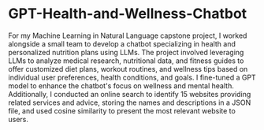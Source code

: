 # GPT-Health-and-Wellness-Chatbot
For my Machine Learning in Natural Language capstone project, I worked alongside a small team to develop a chatbot specializing in health and personalized nutrition plans using LLMs. The project involved leveraging LLMs to analyze medical research, nutritional data, and fitness guides to offer customized diet plans, workout routines, and wellness tips based on individual user preferences, health conditions, and goals. I fine-tuned a GPT model to enhance the chatbot's focus on wellness and mental health. Additionally, I conducted an online search to identify 15 websites providing related services and advice, storing the names and descriptions in a JSON file, and used cosine similarity to present the most relevant website to users. 
